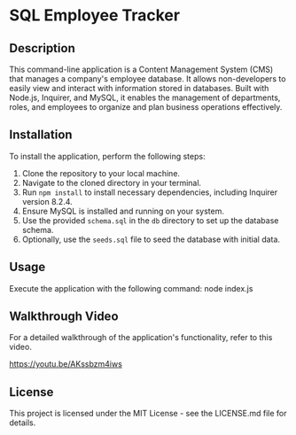 # SQL Employee Tracker

## Description

This command-line application is a Content Management System (CMS) that manages a company's employee database. It allows non-developers to easily view and interact with information stored in databases. Built with Node.js, Inquirer, and MySQL, it enables the management of departments, roles, and employees to organize and plan business operations effectively.

## Installation

To install the application, perform the following steps:

1. Clone the repository to your local machine.
2. Navigate to the cloned directory in your terminal.
3. Run `npm install` to install necessary dependencies, including Inquirer version 8.2.4.
4. Ensure MySQL is installed and running on your system.
5. Use the provided `schema.sql` in the `db` directory to set up the database schema.
6. Optionally, use the `seeds.sql` file to seed the database with initial data.

## Usage

Execute the application with the following command:
node index.js

## Walkthrough Video
For a detailed walkthrough of the application's functionality, refer to this video.

https://youtu.be/AKssbzm4iws

## License
This project is licensed under the MIT License - see the LICENSE.md file for details.
